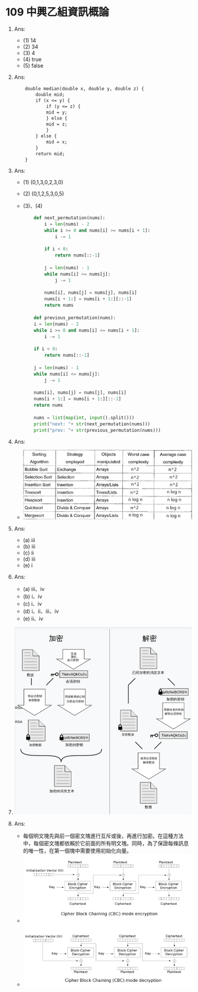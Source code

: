 # 109 中興乙組資訊概論

1. Ans:
    - (1) 14
    - (2) 34
    - (3) 4
    - (4) true
    - (5) false

2. Ans:

    ``` code
        double median(double x, double y, double z) {
            double mid;
            if (x <= y) {
                if (y <= z) {
                mid = y;
                } else {
                mid = z;
                }
            } else {
                mid = x;
            }
            return mid;
        }
    ```

3. Ans:
    - (1) (0,1,3,0,2,3,0)
    - (2) (0,1,2,5,3,0,5)
    - (3)、(4)

        ``` python
            def next_permutation(nums):
                i = len(nums) - 2
                while i >= 0 and nums[i] >= nums[i + 1]:
                    i -= 1

                if i < 0:
                    return nums[::-1]

                j = len(nums) - 1
                while nums[i] >= nums[j]:
                    j -= 1

                nums[i], nums[j] = nums[j], nums[i]
                nums[i + 1:] = nums[i + 1:][::-1]
                return nums

            def previous_permutation(nums):
            i = len(nums) - 2
            while i >= 0 and nums[i] <= nums[i + 1]:
                i -= 1

            if i < 0:
                return nums[::-1]

            j = len(nums) - 1
            while nums[i] <= nums[j]:
                j -= 1

            nums[i], nums[j] = nums[j], nums[i]
            nums[i + 1:] = nums[i + 1:][::-1]
            return nums

            nums = list(map(int, input().split()))
            print("next: "+ str(next_permutation(nums)))
            print("prev: "+ str(previous_permutation(nums)))
        ```

4. Ans:
    - ![4](4.png)

5. Ans:
    - (a) iii
    - (b) iii
    - (c) ii
    - (d) iii
    - (e) i

6. Ans:
    - (a) iii、iv
    - (b) i、iv
    - (c) i、iv
    - (d) i、ii、iii、iv
    - (e) ii、iv

7. ![7](7.png)

8. Ans:
    - 每個明文塊先與前一個密文塊進行互斥或後，再進行加密。在這種方法中，每個密文塊都依賴於它前面的所有明文塊。同時，為了保證每條訊息的唯一性，在第一個塊中需要使用初始化向量。
    - ![8-1](8-1.png)
    - ![8-2](8-2.png)

